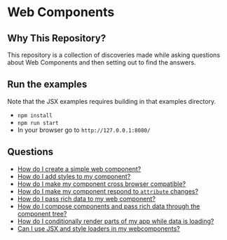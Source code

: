 # Web Components

## Why This Repository?

This repository is a collection of discoveries made while asking questions about Web Components and then setting out to find the answers.

## Run the examples

Note that the JSX examples requires building in that examples directory.

- `npm install`
- `npm run start`
- In your browser go to `http://127.0.0.1:8080/`

## Questions

- [How do I create a simple web component?](hello-world/README.md)
- [How do I add styles to my component?](hello-world-styles/README.md)
- [How do I make my component cross browser compatible?](hello-world-cross-browser/README.md)
- [How do I make my component respond to `attribute` changes?](respond-to-attribute-changes/README.md)
- [How do I pass rich data to my web component?](pass-rich-data/README.md)
- [How do I compose components and pass rich data through the component tree?](compose-components/README.md)
- [How do I conditionally render parts of my app while data is loading?](fetch-compose-conditional-render/README.md)
- [Can I use JSX and style loaders in my webcomponents?](html-loader-css-modules/README.md)
